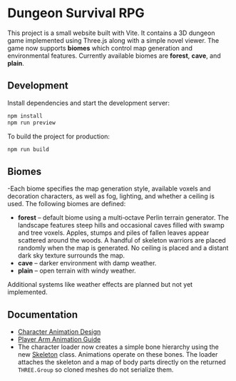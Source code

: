 # Dungeon Survival RPG

This project is a small website built with Vite. It contains a 3D dungeon game implemented using Three.js along with a simple novel viewer.
The game now supports **biomes** which control map generation and environmental
features. Currently available biomes are **forest**, **cave**, and **plain**.

## Development

Install dependencies and start the development server:

```bash
npm install
npm run preview
```

To build the project for production:

```bash
npm run build
```

## Biomes

-Each biome specifies the map generation style, available voxels and decoration
characters, as well as fog, lighting, and whether a ceiling is used. The
following biomes are defined:

- **forest** – default biome using a multi‑octave Perlin terrain generator. The
  landscape features steep hills and occasional caves filled with swamp and tree
  voxels. Apples, stumps and piles of fallen leaves appear scattered around the
  woods. A handful of skeleton warriors are placed randomly when the map is
  generated. No ceiling is placed and a distant dark sky texture surrounds the
  map.
- **cave** – darker environment with damp weather.
- **plain** – open terrain with windy weather.

Additional systems like weather effects are planned but not yet implemented.

## Documentation

- [Character Animation Design](docs/character-animation.md)
- [Player Arm Animation Guide](docs/arm-animation.md)
- The character loader now creates a simple bone hierarchy using the new
  [Skeleton](src/games/animation/Skeleton.ts) class. Animations operate on these
  bones. The loader attaches the skeleton and a map of body parts directly on
  the returned `THREE.Group` so cloned meshes do not serialize them.

